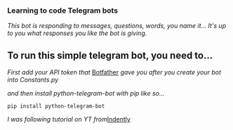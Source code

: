 ### Learning to code Telegram bots

_This bot is responding to messages, questions, words, you name it... It's up to you what responses you like the bot is giving._

## To run this simple telegram bot, you need to...

_First add your API token that_ [Botfather](https://t.me/botfather) _gave you after you create your bot into Constants.py_ 

_and then install python-telegram-bot with pip like so..._

`pip install python-telegram-bot`

_I was following tutorial on YT from_[Indently](https://www.youtube.com/watch?v=PTAkiukJK7E&ab_channel=Indently)



